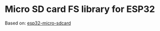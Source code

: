 # Micro SD card FS library for ESP32

Based on: [esp32-micro-sdcard](https://github.com/geeksville/esp32-micro-sdcard)